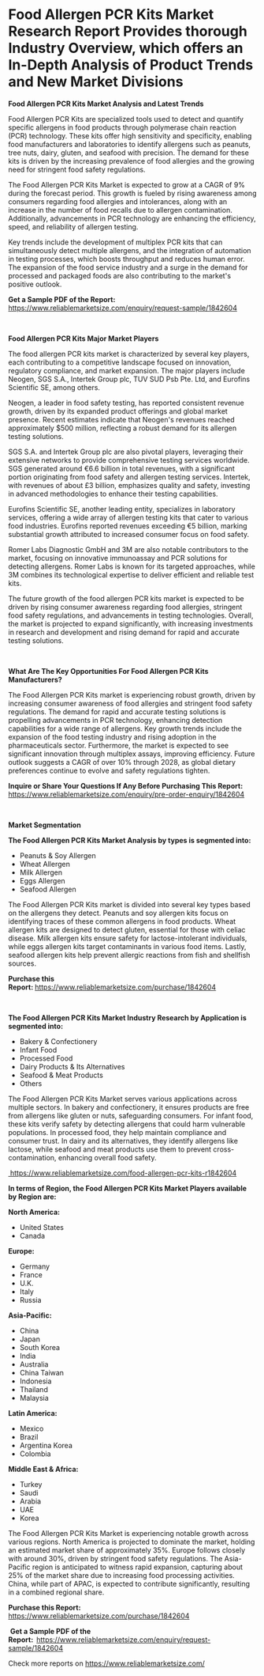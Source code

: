 <p><h1>Food Allergen PCR Kits Market Research Report Provides thorough Industry Overview, which offers an In-Depth Analysis of Product Trends and New Market Divisions</h1></p><p><strong>Food Allergen PCR Kits Market Analysis and Latest Trends</strong></p>
<p><p>Food Allergen PCR Kits are specialized tools used to detect and quantify specific allergens in food products through polymerase chain reaction (PCR) technology. These kits offer high sensitivity and specificity, enabling food manufacturers and laboratories to identify allergens such as peanuts, tree nuts, dairy, gluten, and seafood with precision. The demand for these kits is driven by the increasing prevalence of food allergies and the growing need for stringent food safety regulations.</p><p>The Food Allergen PCR Kits Market is expected to grow at a CAGR of 9% during the forecast period. This growth is fueled by rising awareness among consumers regarding food allergies and intolerances, along with an increase in the number of food recalls due to allergen contamination. Additionally, advancements in PCR technology are enhancing the efficiency, speed, and reliability of allergen testing. </p><p>Key trends include the development of multiplex PCR kits that can simultaneously detect multiple allergens, and the integration of automation in testing processes, which boosts throughput and reduces human error. The expansion of the food service industry and a surge in the demand for processed and packaged foods are also contributing to the market's positive outlook.</p></p>
<p><strong>Get a Sample PDF of the Report:&nbsp;</strong> <a href="https://www.reliablemarketsize.com/enquiry/request-sample/1842604?utm_campaign=3525&utm_medium=2&utm_source=Github&utm_content=ia&utm_term=26032025&utm_id=food-allergen-pcr-kits">https://www.reliablemarketsize.com/enquiry/request-sample/1842604</a></p>
<p>&nbsp;</p>
<p><strong>Food Allergen PCR Kits Major Market Players</strong></p>
<p><p>The food allergen PCR kits market is characterized by several key players, each contributing to a competitive landscape focused on innovation, regulatory compliance, and market expansion. The major players include Neogen, SGS S.A., Intertek Group plc, TUV SUD Psb Pte. Ltd, and Eurofins Scientific SE, among others.</p><p>Neogen, a leader in food safety testing, has reported consistent revenue growth, driven by its expanded product offerings and global market presence. Recent estimates indicate that Neogen's revenues reached approximately $500 million, reflecting a robust demand for its allergen testing solutions.</p><p>SGS S.A. and Intertek Group plc are also pivotal players, leveraging their extensive networks to provide comprehensive testing services worldwide. SGS generated around €6.6 billion in total revenues, with a significant portion originating from food safety and allergen testing services. Intertek, with revenues of about £3 billion, emphasizes quality and safety, investing in advanced methodologies to enhance their testing capabilities.</p><p>Eurofins Scientific SE, another leading entity, specializes in laboratory services, offering a wide array of allergen testing kits that cater to various food industries. Eurofins reported revenues exceeding €5 billion, marking substantial growth attributed to increased consumer focus on food safety.</p><p>Romer Labs Diagnostic GmbH and 3M are also notable contributors to the market, focusing on innovative immunoassay and PCR solutions for detecting allergens. Romer Labs is known for its targeted approaches, while 3M combines its technological expertise to deliver efficient and reliable test kits.</p><p>The future growth of the food allergen PCR kits market is expected to be driven by rising consumer awareness regarding food allergies, stringent food safety regulations, and advancements in testing technologies. Overall, the market is projected to expand significantly, with increasing investments in research and development and rising demand for rapid and accurate testing solutions.</p></p>
<p>&nbsp;</p>
<p><strong>What Are The Key Opportunities For Food Allergen PCR Kits Manufacturers?</strong></p>
<p><p>The Food Allergen PCR Kits market is experiencing robust growth, driven by increasing consumer awareness of food allergies and stringent food safety regulations. The demand for rapid and accurate testing solutions is propelling advancements in PCR technology, enhancing detection capabilities for a wide range of allergens. Key growth trends include the expansion of the food testing industry and rising adoption in the pharmaceuticals sector. Furthermore, the market is expected to see significant innovation through multiplex assays, improving efficiency. Future outlook suggests a CAGR of over 10% through 2028, as global dietary preferences continue to evolve and safety regulations tighten.</p></p>
<p><strong>Inquire or Share Your Questions If Any Before Purchasing This Report:</strong> <a href="https://www.reliablemarketsize.com/enquiry/pre-order-enquiry/1842604?utm_campaign=3525&utm_medium=2&utm_source=Github&utm_content=ia&utm_term=26032025&utm_id=food-allergen-pcr-kits">https://www.reliablemarketsize.com/enquiry/pre-order-enquiry/1842604</a></p>
<p>&nbsp;</p>
<p><strong>Market Segmentation</strong></p>
<p><strong>The Food Allergen PCR Kits Market Analysis by types is segmented into:</strong></p>
<p><ul><li>Peanuts & Soy Allergen</li><li>Wheat Allergen</li><li>Milk Allergen</li><li>Eggs Allergen</li><li>Seafood Allergen</li></ul></p>
<p><p>The Food Allergen PCR Kits market is divided into several key types based on the allergens they detect. Peanuts and soy allergen kits focus on identifying traces of these common allergens in food products. Wheat allergen kits are designed to detect gluten, essential for those with celiac disease. Milk allergen kits ensure safety for lactose-intolerant individuals, while eggs allergen kits target contaminants in various food items. Lastly, seafood allergen kits help prevent allergic reactions from fish and shellfish sources.</p></p>
<p><strong>Purchase this Report:&nbsp;</strong><a href="https://www.reliablemarketsize.com/purchase/1842604?utm_campaign=3525&utm_medium=2&utm_source=Github&utm_content=ia&utm_term=26032025&utm_id=food-allergen-pcr-kits">https://www.reliablemarketsize.com/purchase/1842604</a></p>
<p>&nbsp;</p>
<p><strong>The Food Allergen PCR Kits Market Industry Research by Application is segmented into:</strong></p>
<p><ul><li>Bakery & Confectionery</li><li>Infant Food</li><li>Processed Food</li><li>Dairy Products & Its Alternatives</li><li>Seafood & Meat Products</li><li>Others</li></ul></p>
<p><p>The Food Allergen PCR Kits Market serves various applications across multiple sectors. In bakery and confectionery, it ensures products are free from allergens like gluten or nuts, safeguarding consumers. For infant food, these kits verify safety by detecting allergens that could harm vulnerable populations. In processed food, they help maintain compliance and consumer trust. In dairy and its alternatives, they identify allergens like lactose, while seafood and meat products use them to prevent cross-contamination, enhancing overall food safety.</p></p>
<p><a href="https://www.reliablemarketsize.com/food-allergen-pcr-kits-r1842604?utm_campaign=3525&utm_medium=2&utm_source=Github&utm_content=ia&utm_term=26032025&utm_id=food-allergen-pcr-kits">&nbsp;https://www.reliablemarketsize.com/food-allergen-pcr-kits-r1842604</a></p>
<p><strong>In terms of Region, the Food Allergen PCR Kits Market Players available by Region are:</strong></p>
<p>
    <p> <strong> North America: </strong>
        <ul>
            <li>United States</li>
            <li>Canada</li>
        </ul>
        </p> 
    <p> <strong> Europe: </strong>
        <ul>
            <li>Germany</li>
            <li>France</li>
            <li>U.K.</li>
            <li>Italy</li>
            <li>Russia</li>
        </ul>
        </p> 
    <p> <strong> Asia-Pacific: </strong>
        <ul>
            <li>China</li>
            <li>Japan</li>
            <li>South Korea</li>
            <li>India</li>
            <li>Australia</li>
            <li>China Taiwan</li>
            <li>Indonesia</li>
            <li>Thailand</li>
            <li>Malaysia</li>
        </ul>
        </p> 
    <p> <strong> Latin America: </strong>
        <ul>
            <li>Mexico</li>
            <li>Brazil</li>
            <li>Argentina Korea</li>
            <li>Colombia</li>
        </ul>
        </p> 
    <p> <strong> Middle East & Africa: </strong>
        <ul>
            <li>Turkey</li>
            <li>Saudi</li>
            <li>Arabia</li>
            <li>UAE</li>
            <li>Korea</li>
        </ul>
    </p>
    </p>
<p><p>The Food Allergen PCR Kits Market is experiencing notable growth across various regions. North America is projected to dominate the market, holding an estimated market share of approximately 35%. Europe follows closely with around 30%, driven by stringent food safety regulations. The Asia-Pacific region is anticipated to witness rapid expansion, capturing about 25% of the market share due to increasing food processing activities. China, while part of APAC, is expected to contribute significantly, resulting in a combined regional share.</p></p>
<p><strong>Purchase this Report: </strong><a href="https://www.reliablemarketsize.com/purchase/1842604?utm_campaign=3525&utm_medium=2&utm_source=Github&utm_content=ia&utm_term=26032025&utm_id=food-allergen-pcr-kits">https://www.reliablemarketsize.com/purchase/1842604</a></p>
<p>&nbsp;<strong>Get a Sample PDF of the Report:&nbsp;&nbsp;</strong><a href="https://www.reliablemarketsize.com/enquiry/request-sample/1842604?utm_campaign=3525&utm_medium=2&utm_source=Github&utm_content=ia&utm_term=26032025&utm_id=food-allergen-pcr-kits">https://www.reliablemarketsize.com/enquiry/request-sample/1842604</a></p>
<p><strong></strong></p>
<p>Check more reports on <a href="https://www.reliablemarketsize.com/?utm_campaign=3525&utm_medium=2&utm_source=Github&utm_content=ia&utm_term=26032025&utm_id=food-allergen-pcr-kits">https://www.reliablemarketsize.com/</a></p>